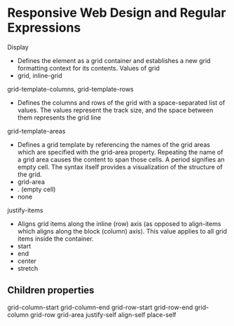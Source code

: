 # Responsive Web Design and Regular Expressions
Display
- Defines the element as a grid container and establishes a new grid formatting context for its contents.
Values of grid
- grid, inline-grid

grid-template-columns, grid-template-rows
- Defines the columns and rows of the grid with a space-separated list of values. The values represent the track size, and the space between them represents the grid line

grid-template-areas
- Defines a grid template by referencing the names of the grid areas which are specified with the grid-area property. Repeating the name of a grid area causes the content to span those cells. A period signifies an empty cell. The syntax itself provides a visualization of the structure of the grid.
- grid-area
- . (empty cell)
- none

justify-items
- Aligns grid items along the inline (row) axis (as opposed to align-items which aligns along the block (column) axis). This value applies to all grid items inside the container.
- start
- end 
- center
- stretch

## Children properties  
grid-column-start
grid-column-end
grid-row-start
grid-row-end
grid-column
grid-row
grid-area
justify-self
align-self
place-self